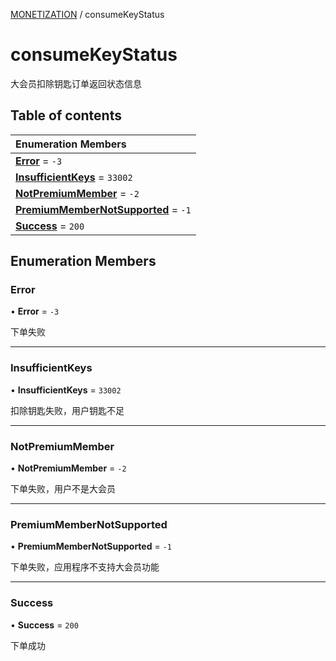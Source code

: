 [MONETIZATION](../groups/Core.MONETIZATION.md) / consumeKeyStatus

# consumeKeyStatus <Badge type="tip" text="Enumeration" /> <Score text="consumeKeyStatus" />

大会员扣除钥匙订单返回状态信息

## Table of contents

| Enumeration Members |
| :-----|
| **[Error](mw.consumeKeyStatus.md#error)** = ``-3`` <br> |
| **[InsufficientKeys](mw.consumeKeyStatus.md#insufficientkeys)** = ``33002`` <br> |
| **[NotPremiumMember](mw.consumeKeyStatus.md#notpremiummember)** = ``-2`` <br> |
| **[PremiumMemberNotSupported](mw.consumeKeyStatus.md#premiummembernotsupported)** = ``-1`` <br> |
| **[Success](mw.consumeKeyStatus.md#success)** = ``200`` <br> |

## Enumeration Members

### Error <Score text="Error" /> 

• **Error** = ``-3``

下单失败

___

### InsufficientKeys <Score text="InsufficientKeys" /> 

• **InsufficientKeys** = ``33002``

扣除钥匙失败，用户钥匙不足

___

### NotPremiumMember <Score text="NotPremiumMember" /> 

• **NotPremiumMember** = ``-2``

下单失败，用户不是大会员

___

### PremiumMemberNotSupported <Score text="PremiumMemberNotSupported" /> 

• **PremiumMemberNotSupported** = ``-1``

下单失败，应用程序不支持大会员功能

___

### Success <Score text="Success" /> 

• **Success** = ``200``

下单成功
